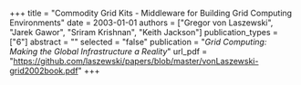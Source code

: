+++
title = "Commodity Grid Kits - Middleware for Building Grid Computing Environments"
date = 2003-01-01
authors = ["Gregor von Laszewski", "Jarek Gawor", "Sriram Krishnan", "Keith Jackson"]
publication_types = ["6"]
abstract = ""
selected = "false"
publication = "*Grid Computing: Making the Global Infrastructure a Reality*"
url_pdf = "https://github.com/laszewski/papers/blob/master/vonLaszewski-grid2002book.pdf"
+++

